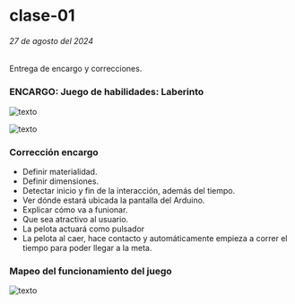 # clase-01

###### 27 de agosto del 2024

Entrega de encargo y correcciones.

### ENCARGO: Juego de habilidades: Laberinto

![texto](./figma1.jpg)

![texto](./figma2.jpg)




### Corrección encargo
+ Definir materialidad.
+ Definir dimensiones.
+ Detectar inicio y fin de la interacción, además del tiempo.
+ Ver dónde estará ubicada la pantalla del Arduino.
+ Explicar cómo va a funionar.
+ Que sea atractivo al usuario.
+ La pelota actuará como pulsador
+ La pelota al caer, hace contacto y automáticamente empieza a correr el tiempo para poder llegar a la meta.

### Mapeo del funcionamiento del juego
![texto](./mapa_conceptual.jpg)


  
